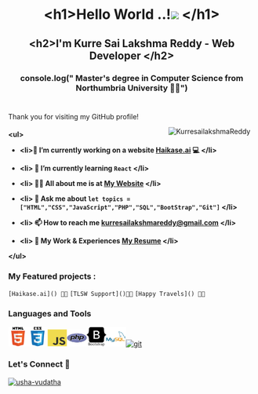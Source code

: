 <!-- # Kurre Sai Lakshma Reddy-->
<h1 align="center">&lt;h1&gt;Hello World ..!<img src="https://raw.githubusercontent.com/iampavangandhi/iampavangandhi/master/gifs/Hi.gif" width="30px">  &lt;/h1&gt; </h1>
<h2 align="center">&lt;h2&gt;I'm Kurre Sai Lakshma Reddy - Web Developer &lt;/h2&gt;</h2>
<h3 align="center">console.log(" Master's degree in Computer Science from Northumbria University 🧑‍🎓")</h3>

<p align="left" style="margin-top:40px;"> Thank you for visiting my GitHub profile! <img src="https://komarev.com/ghpvc/?username=kurresailakshmareddy&label=Profile%20views&color=0e75b6&style=flat" style="padding:10px; margin-top:20px;"align="right" alt="KurresailakshmaReddy"/><p>

<h4 align= "left">&lt;ul&gt;

- &lt;li&gt;🔭 I’m currently working on a website [Haikase.ai]() 💻 &lt;/li&gt;

- &lt;li&gt; 🌱 I’m currently learning ``` React ``` &lt;/li&gt;
  
- &lt;li&gt; 👨‍💻 All about me is at [My Website](https://kurresailakshmareddy.github.io/) &lt;/li&gt;

- &lt;li&gt; 💬 Ask me about ``` let topics = ["HTML","CSS","JavaScript","PHP","SQL","BootStrap","Git"] ``` &lt;/li&gt;

- &lt;li&gt; 📫 How to reach me **kurresailakshmareddy@gmail.com** &lt;/li&gt;

- &lt;li&gt; 📄 My Work & Experiences [My Resume]() &lt;/li&gt;

&lt;/ul&gt;</h4>

<h3 align="left">My Featured projects : </h3>
<code>[Haikase.ai]() 🧑‍💻</code>
<code>[TLSW Support]()🧑‍💻</code>
<code>[Happy Travels]() 🧑‍💻</code>

<h3 align="left">Languages and Tools</h3>
<p align="left"><a href="https://www.w3.org/html/" target="_blank" rel="noreferrer"><img src="https://raw.githubusercontent.com/devicons/devicon/master/icons/html5/html5-original-wordmark.svg" alt="html5" width="40" height="40"/></a><a href="https://www.w3schools.com/css/" target="_blank" rel="noreferrer"><img src="https://raw.githubusercontent.com/devicons/devicon/master/icons/css3/css3-original-wordmark.svg" alt="css3" width="40" height="40"/></a><a href="https://developer.mozilla.org/en-US/docs/Web/JavaScript" target="_blank" rel="noreferrer"><img src="https://raw.githubusercontent.com/devicons/devicon/master/icons/javascript/javascript-original.svg" alt="javascript" width="40" height="35"/></a><a href="https://www.php.net" target="_blank" rel="noreferrer"><img src="https://raw.githubusercontent.com/devicons/devicon/master/icons/php/php-original.svg" alt="php" width="40" height="35"/></a><a href="https://getbootstrap.com" target="_blank" rel="noreferrer"><img src="https://raw.githubusercontent.com/devicons/devicon/master/icons/bootstrap/bootstrap-plain-wordmark.svg" alt="bootstrap" width="40" height="40"/></a><a href="https://www.mysql.com/" target="_blank" rel="noreferrer"><img src="https://raw.githubusercontent.com/devicons/devicon/master/icons/mysql/mysql-original-wordmark.svg" alt="mysql" width="40" height="40"/><a><a href="https://git-scm.com/" target="_blank" rel="noreferrer"><img src="https://www.vectorlogo.zone/logos/git-scm/git-scm-icon.svg" alt="git" width="40" height="35"/></a></p>

<h3 align="left">Let's Connect 🤝</h3>
<p align="left">
<a href="https://www.linkedin.com/in/kurre-sai-lakshma-reddy-8b0a60276/" target="blank"><img align="center" src="https://raw.githubusercontent.com/rahuldkjain/github-profile-readme-generator/master/src/images/icons/Social/linked-in-alt.svg" alt="usha-vudatha" height="30" width="40" /></a>
</p>
